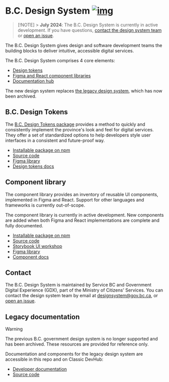 # B.C. Design System [![img](https://img.shields.io/badge/Lifecycle-Maturing-007EC6)](https://github.com/bcgov/repomountie/blob/master/doc/lifecycle-badges.md)

> [!NOTE] > **July 2024**: The B.C. Design System is currently in active development. If you have questions, [contact the design system team](#contact) or [open an issue](https://github.com/bcgov/design-system/issues).

The B.C. Design System gives design and software development teams the building blocks to deliver intuitive, accessible digital services.

The B.C. Design System comprises 4 core elements:

- [Design tokens](#bc-design-tokens)
- [Figma and React component libraries](#component-library)
- [Documentation hub](https://gov.bc.ca/designsystem)

The new design system replaces [the legacy design system](#legacy-documentation), which has now been archived.

## B.C. Design Tokens

The [B.C. Design Tokens package](https://github.com/bcgov/design-system/tree/docs/packages/design-tokens) provides a method to quickly and consistently implement the province's look and feel for digital services. They offer a set of standardized options to help developers style user interfaces in a consistent and future-proof way.

- [Installable package on npm](https://www.npmjs.com/package/@bcgov/design-tokens)
- [Source code](https://github.com/bcgov/design-system/tree/main/packages/design-tokens)
- [Figma library](https://www2.gov.bc.ca/gov/content?id=8E36BE1D10E04A17B0CD4D913FA7AC43#designers)
- [Design tokens docs](https://www2.gov.bc.ca/gov/content?id=5993A3D597F1454CB0E5DFA02DBB2EB7)

## Component library

The component library provides an inventory of reusable UI components, implemented in Figma and React. Support for other languages and frameworks is currently out-of-scope.

The component library is currently in active development. New components are added when both Figma and React implementations are complete and fully documented.

- [Installable package on npm](https://www.npmjs.com/package/@bcgov/design-system-react-components)
- [Source code](https://github.com/bcgov/design-system/tree/main/packages/react-components)
- [Storybook UI workshop](https://designsystem.gov.bc.ca/react-components/)
- [Figma library](https://www2.gov.bc.ca/gov/content?id=8E36BE1D10E04A17B0CD4D913FA7AC43#designers)
- [Component docs](https://www2.gov.bc.ca/gov/content?id=8E36BE1D10E04A17B0CD4D913FA7AC43)

## Contact

The B.C. Design System is maintained by Service BC and Government Digital Experience (GDX), part of the Ministry of Citizens' Services. You can contact the design system team by email at [designsystem@gov.bc.ca](mailto:designsystem@gov.bc.ca), or [open an issue](https://github.com/bcgov/design-system/issues/new/choose).

## Legacy documentation

> [!WARNING]
> The previous B.C. government design system is no longer supported and has been archived. These resources are provided for reference only.

Documentation and components for the legacy design system are accessible in this repo and on Classic DevHub:

- [Developer documentation](https://classic.developer.gov.bc.ca/Design-System/About-the-Design-System)
- [Source code](https://github.com/bcgov/design-system/tree/main/components)
